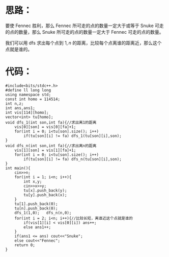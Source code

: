 # 思路：
要使 Fennec 胜利，那么 Fennec 所可走的点的数量一定大于或等于 Snuke 可走的点的数量，那么 Snuke 所可走的点的数量一定大于 Fennec 可走的点的数量。

我们可以用 dfs 求出每个点到 $1,n$ 的距离，比较每个点离谁的距离近，那么这个点就是谁的。
# 代码：
```
#include<bits/stdc++.h>
#define ll long long
using namespace std;
const int homo = 114514;
int n,z;
int ans,ans1;
int vis[114][homo];
vector<int> tu[homo];
void dfs_1(int son,int fa){//求出离1的距离
	vis[0][son] = vis[0][fa]+1;
	for(int i = 0; i<tu[son].size(); i++)
		if(tu[son][i] != fa) dfs_1(tu[son][i],son);
}
void dfs_n(int son,int fa){//求出离n的距离
	vis[1][son] = vis[1][fa]+1;
	for(int i = 0; i<tu[son].size(); i++)
		if(tu[son][i] != fa) dfs_n(tu[son][i],son);
}
int main(){
	cin>>n;
	for(int i = 1; i<n; i++){
		int x,y;
		cin>>x>>y;
		tu[x].push_back(y);
		tu[y].push_back(x);
	}
	tu[1].push_back(0);
	tu[n].push_back(0);
	dfs_1(1,0);   dfs_n(n,0);
	for(int i = 2; i<n; i++){//比较长短，离谁近这个点就是谁的
		if(vis[1][i] < vis[0][i]) ans++;
		else ans1++;
	}
	if(ans1 <= ans) cout<<"Snuke";
	else cout<<"Fennec";
	return 0;
}
```

